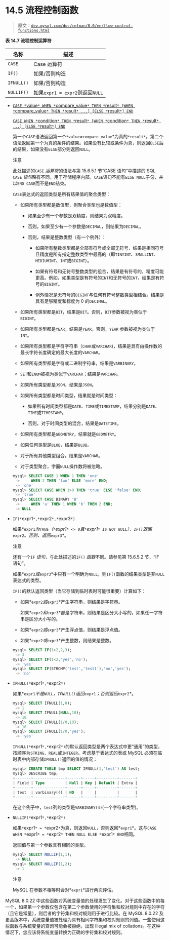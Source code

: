 # 14.5 流程控制函数

> 原文：[`dev.mysql.com/doc/refman/8.0/en/flow-control-functions.html`](https://dev.mysql.com/doc/refman/8.0/en/flow-control-functions.html)

**表 14.7 流程控制运算符**

| 名称 | 描述 |
| --- | --- |
| `CASE` | Case 运算符 |
| `IF()` | 如果/否则构造 |
| `IFNULL()` | 如果/否则构造 |
| `NULLIF()` | 如果`expr1 = expr2`则返回`NULL` |

+   [`CASE *`value`* WHEN *`compare_value`* THEN *`result`* [WHEN *`compare_value`* THEN *`result`* ...] [ELSE *`result`*] END`](flow-control-functions.html#operator_case)

    [`CASE WHEN *`condition`* THEN *`result`* [WHEN *`condition`* THEN *`result`* ...] [ELSE *`result`*] END`](flow-control-functions.html#operator_case)

    第一个`CASE`语法返回第一个`*value`*=*`compare_value`*为真的`*result*`。第二个语法返回第一个为真的条件的结果。如果没有比较或条件为真，则返回`ELSE`后的结果，如果没有`ELSE`部分则返回`NULL`。

    注意

    此处描述的`CASE` *运算符*的语法与第 15.6.5.1 节“CASE 语句”中描述的 SQL `CASE` *语句*略有不同，用于存储程序内部。`CASE`语句不能有`ELSE NULL`子句，并以`END CASE`而不是`END`结束。

    `CASE`表达式的返回类型是所有结果值的聚合类型：

    +   如果所有类型都是数值型，则聚合类型也是数值型：

        +   如果至少有一个参数是双精度，则结果为双精度。

        +   否则，如果至少有一个参数是`DECIMAL`，则结果为`DECIMAL`。

        +   否则，结果是整数类型（有一个例外）：

            +   如果所有整数类型都是全部有符号或全部无符号，结果是相同符号且精度是所有指定整数类型中最高的（即`TINYINT`、`SMALLINT`、`MEDIUMINT`、`INT`或`BIGINT`）。

            +   如果有符号和无符号整数类型的组合，结果是有符号的，精度可能更高。例如，如果类型是有符号的`INT`和无符号的`INT`，结果是有符号的`BIGINT`。

            +   例外情况是无符号的`BIGINT`与任何有符号整数类型相结合。结果是具有足够精度和标度为 0 的`DECIMAL`。

    +   如果所有类型都是`BIT`，结果是`BIT`。否则，`BIT`参数被视为类似于`BIGINT`。

    +   如果所有类型都是`YEAR`，结果是`YEAR`。否则，`YEAR` 参数被视为类似于`INT`。

    +   如果所有类型都是字符字符串（`CHAR`或`VARCHAR`)，结果是具有由操作数的最长字符长度确定的最大长度的`VARCHAR`。

    +   如果所有类型都是字符或二进制字符串，结果是`VARBINARY`。

    +   `SET`和`ENUM`被视为类似于`VARCHAR`；结果是`VARCHAR`。

    +   如果所有类型都是`JSON`，结果是`JSON`。

    +   如果所有类型都是时间类型，结果就是时间类型：

        +   如果所有时间类型都是`DATE`、`TIME`或`TIMESTAMP`，结果分别是`DATE`、`TIME`或`TIMESTAMP`。

        +   否则，对于时间类型的混合，结果是`DATETIME`。

    +   如果所有类型都是`GEOMETRY`，结果就是`GEOMETRY`。

    +   如果任何类型是`BLOB`，结果是`BLOB`。

    +   对于所有其他类型组合，结果是`VARCHAR`。

    +   对于类型聚合，字面`NULL`操作数将被忽略。

    ```sql
    mysql> SELECT CASE 1 WHEN 1 THEN 'one'
     ->     WHEN 2 THEN 'two' ELSE 'more' END;
     -> 'one'
    mysql> SELECT CASE WHEN 1>0 THEN 'true' ELSE 'false' END;
     -> 'true'
    mysql> SELECT CASE BINARY 'B'
     ->     WHEN 'a' THEN 1 WHEN 'b' THEN 2 END;
     -> NULL
    ```

+   `IF(*`expr1`*,*`expr2`*,*`expr3`*)`

    如果*`expr1`*为`TRUE`（`*`expr1`* <> 0`且`*`expr1`* IS NOT NULL`），`IF()`返回*`expr2`*。否则，返回*`expr3`*。

    注意

    还有一个`IF` *语句*，与此处描述的`IF()` *函数*不同。请参见第 15.6.5.2 节，“IF 语句”。

    如果*`expr2`*或*`expr3`*中只有一个明确为`NULL`，则`IF()`函数的结果类型是非`NULL`表达式的类型。

    `IF()`的默认返回类型（当它存储到临时表时可能很重要）计算如下：

    +   如果*`expr2`*或*`expr3`*产生字符串，则结果是字符串。

        如果*`expr2`*和*`expr3`*都是字符串，则结果是区分大小写的，如果任一字符串是区分大小写的。

    +   如果*`expr2`*或*`expr3`*产生浮点值，则结果是浮点值。

    +   如果*`expr2`*或*`expr3`*产生整数，则结果是整数。

    ```sql
    mysql> SELECT IF(1>2,2,3);
     -> 3
    mysql> SELECT IF(1<2,'yes','no');
     -> 'yes'
    mysql> SELECT IF(STRCMP('test','test1'),'no','yes');
     -> 'no'
    ```

+   `IFNULL(*`expr1`*,*`expr2`*)`

    如果*`expr1`*不是`NULL`，`IFNULL()`返回*`expr1`*；否则返回*`expr2`*。

    ```sql
    mysql> SELECT IFNULL(1,0);
     -> 1
    mysql> SELECT IFNULL(NULL,10);
     -> 10
    mysql> SELECT IFNULL(1/0,10);
     -> 10
    mysql> SELECT IFNULL(1/0,'yes');
     -> 'yes'
    ```

    `IFNULL(*`expr1`*,*`expr2`*)`的默认返回类型是两个表达式中更“通用”的类型，按顺序为`STRING`、`REAL`或`INTEGER`。考虑基于表达式的表或 MySQL 必须在临时表中内部存储`IFNULL()`返回的值的情况：

    ```sql
    mysql> CREATE TABLE tmp SELECT IFNULL(1,'test') AS test;
    mysql> DESCRIBE tmp;
    +-------+--------------+------+-----+---------+-------+
    | Field | Type         | Null | Key | Default | Extra |
    +-------+--------------+------+-----+---------+-------+
    | test  | varbinary(4) | NO   |     |         |       |
    +-------+--------------+------+-----+---------+-------+
    ```

    在这个例子中，`test`列的类型是`VARBINARY(4)`(一个字符串类型)。

+   `NULLIF(*`expr1`*,*`expr2`*)`

    如果`*`expr1`* = *`expr2`*`为真，则返回`NULL`，否则返回*`expr1`*。这与`CASE WHEN *`expr1`* = *`expr2`* THEN NULL ELSE *`expr1`* END`相同。

    返回值与第一个参数具有相同的类型。

    ```sql
    mysql> SELECT NULLIF(1,1);
     -> NULL
    mysql> SELECT NULLIF(1,2);
     -> 1
    ```

    注意

    MySQL 在参数不相等时会对*`expr1`*进行两次评估。

MySQL 8.0.22 中这些函数对系统变量值的处理发生了变化。对于这些函数中的每一个，如果第一个参数仅包含在第二个参数使用的字符集和校对规则中存在的字符（且它是常量），则后者的字符集和校对规则用于进行比较。在 MySQL 8.0.22 及更高版本中，系统变量值被处理为具有相同字符集和校对规则的列值。一些使用这些函数与系统变量的查询可能会被拒绝，出现 Illegal mix of collations。在这种情况下，您应该将系统变量转换为正确的字符集和校对规则。
